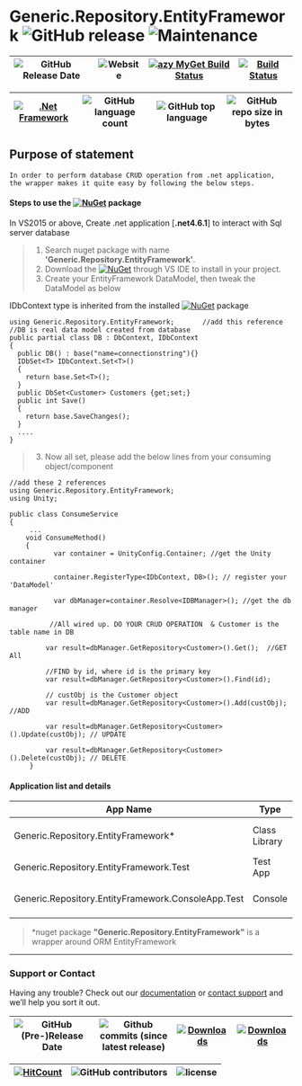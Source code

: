 # Generic.Repository.EntityFramework ![GitHub release](https://img.shields.io/github/release/ajeetx/Generic.Repository.EntityFramework.svg?style=for-the-badge) ![Maintenance](https://img.shields.io/maintenance/yes/2022.svg?style=for-the-badge)
| ![GitHub Release Date](https://img.shields.io/github/release-date/ajeetx/Generic.Repository.EntityFramework.svg?style=plastic) | ![Website](https://img.shields.io/website-stable-offline-green-red/http/ajeetx.github.io/Generic.Repository.EntityFramework.svg?label=status&style=plastic)| [![azy MyGet Build Status](https://www.myget.org/BuildSource/Badge/azy?identifier=2b65bd31-4a27-42f8-9d25-2615bbaaedae)](https://www.myget.org/)|[![Build Status](https://travis-ci.org/AJEETX/Generic.Repository.EntityFramework.png?branch=master&style=for-the-badge)](https://travis-ci.org/AJEETX/Generic.Repository.EntityFramework) 
|  --- | ---     | ---   | --- |

[![.Net Framework](https://img.shields.io/badge/DotNet-4.6.1-blue.svg?style=plastic)](https://www.microsoft.com/en-au/download/details.aspx?id=49981) | ![GitHub language count](https://img.shields.io/github/languages/count/ajeetx/Generic.Repository.EntityFramework.svg?style=plastic)| ![GitHub top language](https://img.shields.io/github/languages/top/ajeetx/Generic.Repository.EntityFramework.svg) |![GitHub repo size in bytes](https://img.shields.io/github/repo-size/ajeetx/Generic.Repository.EntityFramework.svg) 
| ---          | ---        | ---      | ---        | 



## Purpose of statement 
```
In order to perform database CRUD operation from .net application, 
the wrapper makes it quite easy by following the below steps.
```


#### Steps to use the  [![NuGet](https://img.shields.io/nuget/v/Generic.Repository.EntityFramework.svg)](https://www.nuget.org/packages/Generic.Repository.EntityFramework) package 

 In VS2015 or above, Create .net application [**.net4.6.1**] to interact with Sql server database

 >  1. Search nuget package with name **'Generic.Repository.EntityFramework'**.
 >  2. Download the  [![NuGet](https://img.shields.io/nuget/v/Generic.Repository.EntityFramework.svg)](https://www.nuget.org/packages/Generic.Repository.EntityFramework)  through VS IDE  to install in your project.
>   2. Create your EntityFramework DataModel, then tweak the DataModel as below

IDbContext type is inherited from the installed   [![NuGet](https://img.shields.io/nuget/v/Generic.Repository.EntityFramework.svg)](https://www.nuget.org/packages/Generic.Repository.EntityFramework) package
```
using Generic.Repository.EntityFramework;       //add this reference
//DB is real data model created from database
public partial class DB : DbContext, IDbContext   
{ 
  public DB() : base("name=connectionstring"){} 
  IDbSet<T> IDbContext.Set<T>()
  {
  	return base.Set<T>();
  }
  public DbSet<Customer> Customers {get;set;}
  public int Save()
  {
  	return base.SaveChanges();
  }
  ....
}
```
>   3.	Now all set, please add the below lines from your consuming object/component

```
//add these 2 references
using Generic.Repository.EntityFramework;
using Unity;  

public class ConsumeService
{
     ...
    void ConsumeMethod()
    {           
           var container = UnityConfig.Container; //get the Unity container
             
           container.RegisterType<IDbContext, DB>(); // register your 'DataModel'
     
           var dbManager=container.Resolve<IDBManager>(); //get the db manager
     
	      //All wired up. DO YOUR CRUD OPERATION  & Customer is the table name in DB 
         
         var result=dbManager.GetRepository<Customer>().Get();  //GET	All
       
         //FIND by id, where id is the primary key
	     var result=dbManager.GetRepository<Customer>().Find(id); 

         // custObj is the Customer object
	     var result=dbManager.GetRepository<Customer>().Add(custObj); //ADD

	     var result=dbManager.GetRepository<Customer>().Update(custObj); // UPDATE

 	     var result=dbManager.GetRepository<Customer>().Delete(custObj); // DELETE
     }
```

#### Application list and details

| App Name| Type | Comments|
| --- | --- | --- |
| Generic.Repository.EntityFramework*| Class Library | EntityFramework wrapping business logic|
| Generic.Repository.EntityFramework.Test| Test App |unit tests |
| Generic.Repository.EntityFramework.ConsoleApp.Test | Console   |Test the  wrapping business logic |

> *nuget package **"Generic.Repository.EntityFramework"** is a wrapper around ORM  EntityFramework

<hr />

### Support or Contact

Having any trouble? Check out our [documentation](https://github.com/AJEETX/Generic.Repository.EntityFramework/blob/master/README.md) or [contact support](mailto:ajeetkumar@email.com) and we’ll help you sort it out.

|![GitHub (Pre-)Release Date](https://img.shields.io/github/release-date-pre/ajeetx/Generic.Repository.EntityFramework.svg?label=pre-release) | ![Github commits (since latest release)](https://img.shields.io/github/commits-since/ajeetx/Generic.Repository.EntityFramework/latest.svg)| [![Downloads](https://img.shields.io/nuget/dt/Generic.Repository.EntityFramework.svg?label=nuget-download&style=flat-square)](https://www.nuget.org/stats/packages/Generic.Repository.EntityFramework?groupby=Version) | [![Downloads](https://img.shields.io/myget/ajeetx/dt/Generic.Repository.EntityFramework.svg?style=flat-square&label=myget-download)](https://www.myget.org/feed/azy/package/nuget/Generic.Repository.EntityFramework)|
| ---  | ---  | ---  | ---    |

 [![HitCount](http://hits.dwyl.io/ajeetx/Generic.Repository.EntityFramework/projects/1.svg)](http://hits.dwyl.io/ajeetx/Generic.Repository.EntityFramework/projects/1) | ![GitHub contributors](https://img.shields.io/github/contributors/ajeetx/Generic.Repository.EntityFramework.svg?style=plastic)|![license](https://img.shields.io/github/license/ajeetx/Generic.Repository.EntityFramework.svg?style=plastic)|
 | --- | --- | ---|
